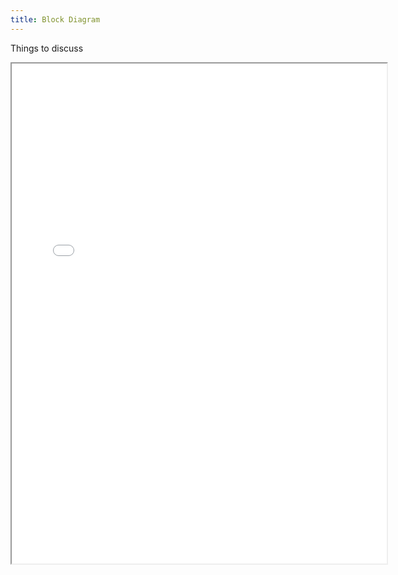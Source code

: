 ```yaml
---
title: Block Diagram
---
```


Things to discuss

<iframe src="pdf/Lab3-BOM_ChecklistV4.pdf" width="600" height="800"></iframe>

